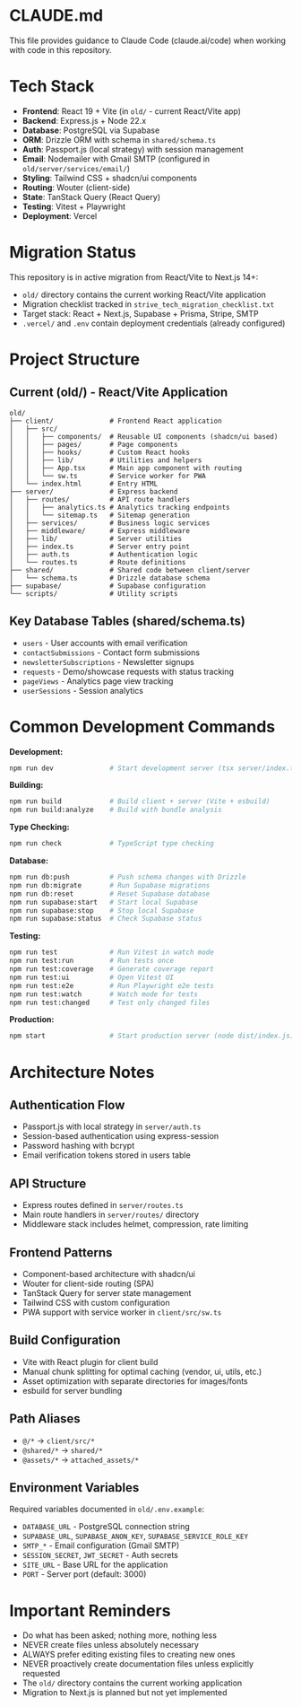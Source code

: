 # CLAUDE.md

This file provides guidance to Claude Code (claude.ai/code) when working with code in this repository.

# Tech Stack

- **Frontend**: React 19 + Vite (in `old/` - current React/Vite app)
- **Backend**: Express.js + Node 22.x
- **Database**: PostgreSQL via Supabase
- **ORM**: Drizzle ORM with schema in `shared/schema.ts`
- **Auth**: Passport.js (local strategy) with session management
- **Email**: Nodemailer with Gmail SMTP (configured in `old/server/services/email/`)
- **Styling**: Tailwind CSS + shadcn/ui components
- **Routing**: Wouter (client-side)
- **State**: TanStack Query (React Query)
- **Testing**: Vitest + Playwright
- **Deployment**: Vercel

# Migration Status

This repository is in active migration from React/Vite to Next.js 14+:
- `old/` directory contains the current working React/Vite application
- Migration checklist tracked in `strive_tech_migration_checklist.txt`
- Target stack: React + Next.js, Supabase + Prisma, Stripe, SMTP
- `.vercel/` and `.env` contain deployment credentials (already configured)

# Project Structure

## Current (old/) - React/Vite Application
```
old/
├── client/              # Frontend React application
│   ├── src/
│   │   ├── components/  # Reusable UI components (shadcn/ui based)
│   │   ├── pages/       # Page components
│   │   ├── hooks/       # Custom React hooks
│   │   ├── lib/         # Utilities and helpers
│   │   ├── App.tsx      # Main app component with routing
│   │   └── sw.ts        # Service worker for PWA
│   └── index.html       # Entry HTML
├── server/              # Express backend
│   ├── routes/          # API route handlers
│   │   ├── analytics.ts # Analytics tracking endpoints
│   │   └── sitemap.ts   # Sitemap generation
│   ├── services/        # Business logic services
│   ├── middleware/      # Express middleware
│   ├── lib/             # Server utilities
│   ├── index.ts         # Server entry point
│   ├── auth.ts          # Authentication logic
│   └── routes.ts        # Route definitions
├── shared/              # Shared code between client/server
│   └── schema.ts        # Drizzle database schema
├── supabase/            # Supabase configuration
└── scripts/             # Utility scripts
```

## Key Database Tables (shared/schema.ts)
- `users` - User accounts with email verification
- `contactSubmissions` - Contact form submissions
- `newsletterSubscriptions` - Newsletter signups
- `requests` - Demo/showcase requests with status tracking
- `pageViews` - Analytics page view tracking
- `userSessions` - Session analytics

# Common Development Commands

**Development:**
```bash
npm run dev              # Start development server (tsx server/index.ts)
```

**Building:**
```bash
npm run build            # Build client + server (Vite + esbuild)
npm run build:analyze    # Build with bundle analysis
```

**Type Checking:**
```bash
npm run check            # TypeScript type checking
```

**Database:**
```bash
npm run db:push          # Push schema changes with Drizzle
npm run db:migrate       # Run Supabase migrations
npm run db:reset         # Reset Supabase database
npm run supabase:start   # Start local Supabase
npm run supabase:stop    # Stop local Supabase
npm run supabase:status  # Check Supabase status
```

**Testing:**
```bash
npm run test             # Run Vitest in watch mode
npm run test:run         # Run tests once
npm run test:coverage    # Generate coverage report
npm run test:ui          # Open Vitest UI
npm run test:e2e         # Run Playwright e2e tests
npm run test:watch       # Watch mode for tests
npm run test:changed     # Test only changed files
```

**Production:**
```bash
npm start                # Start production server (node dist/index.js)
```

# Architecture Notes

## Authentication Flow
- Passport.js with local strategy in `server/auth.ts`
- Session-based authentication using express-session
- Password hashing with bcrypt
- Email verification tokens stored in users table

## API Structure
- Express routes defined in `server/routes.ts`
- Main route handlers in `server/routes/` directory
- Middleware stack includes helmet, compression, rate limiting

## Frontend Patterns
- Component-based architecture with shadcn/ui
- Wouter for client-side routing (SPA)
- TanStack Query for server state management
- Tailwind CSS with custom configuration
- PWA support with service worker in `client/src/sw.ts`

## Build Configuration
- Vite with React plugin for client build
- Manual chunk splitting for optimal caching (vendor, ui, utils, etc.)
- Asset optimization with separate directories for images/fonts
- esbuild for server bundling

## Path Aliases
- `@/*` → `client/src/*`
- `@shared/*` → `shared/*`
- `@assets/*` → `attached_assets/*`

## Environment Variables
Required variables documented in `old/.env.example`:
- `DATABASE_URL` - PostgreSQL connection string
- `SUPABASE_URL`, `SUPABASE_ANON_KEY`, `SUPABASE_SERVICE_ROLE_KEY`
- `SMTP_*` - Email configuration (Gmail SMTP)
- `SESSION_SECRET`, `JWT_SECRET` - Auth secrets
- `SITE_URL` - Base URL for the application
- `PORT` - Server port (default: 3000)

# Important Reminders

- Do what has been asked; nothing more, nothing less
- NEVER create files unless absolutely necessary
- ALWAYS prefer editing existing files to creating new ones
- NEVER proactively create documentation files unless explicitly requested
- The `old/` directory contains the current working application
- Migration to Next.js is planned but not yet implemented